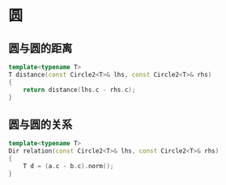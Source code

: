 # 圆

## 圆与圆的距离

```cpp
template<typename T>
T distance(const Circle2<T>& lhs, const Circle2<T>& rhs)
{
    return distance(lhs.c - rhs.c);
}
```

## 圆与圆的关系

```cpp
template<typename T>
Dir relation(const Circle2<T>& lhs, const Circle2<T>& rhs)
{
    T d = (a.c - b.c).norm();
}
```
